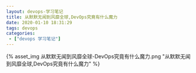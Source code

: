 ```yaml
---
layout: devops-学习笔记
title: 从默默无闻到风靡全球,DevOps究竟有什么魔力
date: 2020-01-10 18:31:29
tags: devops
categories:
 - ["devops 学习笔记"]
---
```

{% asset_img 从默默无闻到风靡全球-DevOps究竟有什么魔力.png "从默默无闻到风靡全球,DevOps究竟有什么魔力" %}